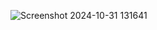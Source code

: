 ![Screenshot 2024-10-31 131641](https://github.com/user-attachments/assets/9139f454-ab93-4fca-9592-8cf7a67d2114)
